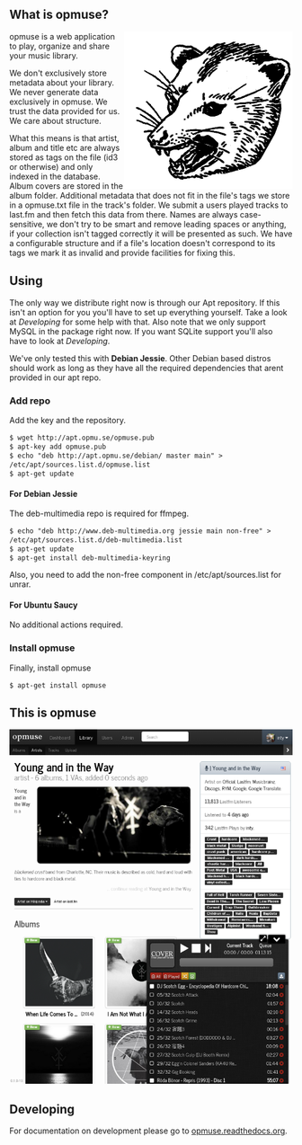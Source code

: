 What is opmuse?
---------------

<img align="right" src="https://github.com/opmuse/opmuse/raw/master/assets/opossum-readme.png" />

opmuse is a web application to play, organize and share your music library.

We don't exclusively store metadata about your library. We never generate data
exclusively in opmuse. We trust the data provided for us. We care about
structure.

What this means is that artist, album and title etc are always stored as tags on the
file (id3 or otherwise) and only indexed in the database. Album covers are
stored in the album folder. Additional metadata that does not fit in the file's
tags we store in a opmuse.txt file in the track's folder. We submit a users
played tracks to last.fm and then fetch this data from there. Names are always
case-sensitive, we don't try to be smart and remove leading spaces or anything,
if your collection isn't tagged correctly it will be presented as such. We have
a configurable structure and if a file's location doesn't correspond to its tags
we mark it as invalid and provide facilities for fixing this.

Using
-----

The only way we distribute right now is through our Apt repository. If this
isn't an option for you you'll have to set up everything yourself. Take a look
at *Developing* for some help with that. Also note that we only support MySQL in
the package right now. If you want SQLite support you'll also have to look at
*Developing*.

We've only tested this with **Debian Jessie**. Other Debian based distros should
work as long as they have all the required dependencies that arent provided in
our apt repo.

### Add repo

Add the key and the repository.

    $ wget http://apt.opmu.se/opmuse.pub
    $ apt-key add opmuse.pub
    $ echo "deb http://apt.opmu.se/debian/ master main" > /etc/apt/sources.list.d/opmuse.list
    $ apt-get update

#### For Debian Jessie

The deb-multimedia repo is required for ffmpeg.

    $ echo "deb http://www.deb-multimedia.org jessie main non-free" > /etc/apt/sources.list.d/deb-multimedia.list
    $ apt-get update
    $ apt-get install deb-multimedia-keyring

Also, you need to add the non-free component in /etc/apt/sources.list for unrar.

#### For Ubuntu Saucy

No additional actions required.

### Install opmuse

Finally, install opmuse

    $ apt-get install opmuse

This is opmuse
--------------

![A screenshot](https://github.com/opmuse/opmuse/raw/master/screen1.png)

Developing
----------

For documentation on development please go to [opmuse.readthedocs.org](http://opmuse.readthedocs.org/en/latest/).

